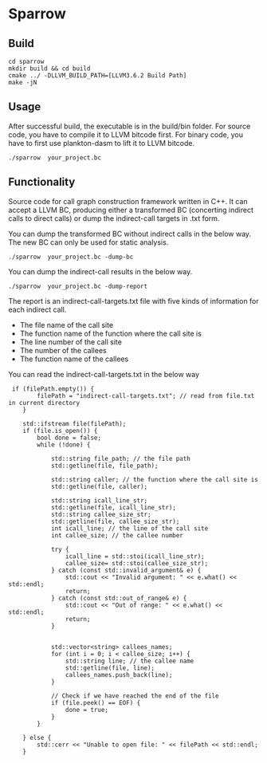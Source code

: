 # Sparrow



## Build

```
cd sparrow
mkdir build && cd build
cmake ../ -DLLVM_BUILD_PATH=[LLVM3.6.2 Build Path]
make -jN
```

## Usage


After successful build, the executable is in the build/bin folder. 
For source code, you have to compile it to LLVM bitcode first. 
For binary code, you have to first use plankton-dasm to lift it to LLVM bitcode.

```
./sparrow  your_project.bc
```


## Functionality
Source code for call graph construction framework written in C++.
It can accept a LLVM BC, producing either a transformed BC (concerting indirect calls to direct calls)
or dump the indirect-call targets in .txt form.

You can dump the transformed BC without indirect calls in the below way. The new BC can only be used for static analysis.

```
./sparrow  your_project.bc -dump-bc
```

You can dump the indirect-call results in the below way.

```
./sparrow  your_project.bc -dump-report 
```

The report is an indirect-call-targets.txt file with five kinds of information for each indirect call.
* The file name of the call site
* The function name of the function where the call site is
* The line number of the call site
* The number of the callees
* The function name of the callees

You can read the indirect-call-targets.txt in the below way

```
 if (filePath.empty()) {
        filePath = "indirect-call-targets.txt"; // read from file.txt in current directory
    }

    std::ifstream file(filePath);
    if (file.is_open()) {
        bool done = false;
        while (!done) {

            std::string file_path; // the file path
            std::getline(file, file_path);

            std::string caller; // the function where the call site is
            std::getline(file, caller);

            std::string icall_line_str; 
            std::getline(file, icall_line_str);
            std::string callee_size_str;
            std::getline(file, callee_size_str);
            int icall_line; // the line of the call site
            int callee_size; // the callee number 

            try {
                icall_line = std::stoi(icall_line_str);
                callee_size= std::stoi(callee_size_str);
            } catch (const std::invalid_argument& e) {
                std::cout << "Invalid argument: " << e.what() << std::endl;
                return;
            } catch (const std::out_of_range& e) {
                std::cout << "Out of range: " << e.what() << std::endl;
                return;
            }

            
            std::vector<string> callees_names;
            for (int i = 0; i < callee_size; i++) {
                std::string line; // the callee name
                std::getline(file, line); 
                callees_names.push_back(line);
            }
            
            // Check if we have reached the end of the file
            if (file.peek() == EOF) {
                done = true;
            }
        }

    } else {
        std::cerr << "Unable to open file: " << filePath << std::endl;
    }
```